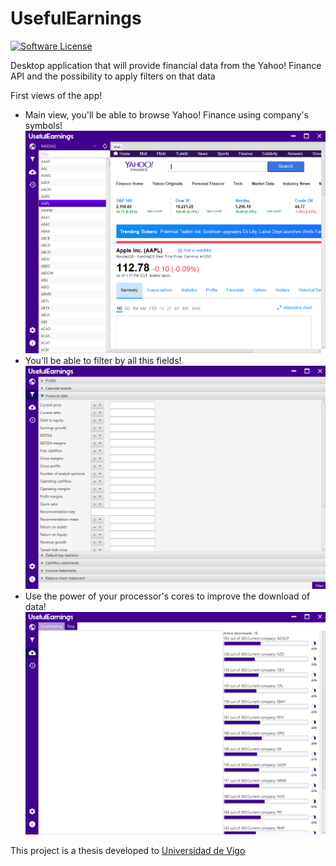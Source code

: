 # UsefulEarnings

[![Software License](https://img.shields.io/badge/license-MIT-brightgreen.svg?style=flat-square)](LICENSE)

Desktop application that will provide financial data from the Yahoo! Finance API and the possibility to apply filters on that data

First views of the app!

* Main view, you'll be able to browse Yahoo! Finance using company's symbols!
![](navigateView.png)
* You'll be able to filter by all this fields!
![](filterView.png)
* Use the power of your processor's cores to improve the download of data!
![](downloadView.png)

This project is a thesis developed to  [Universidad de Vigo](http://www.uvigo.gal/uvigo_en/index.html)


